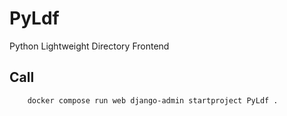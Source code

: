 # PyLdf
Python Lightweight Directory Frontend 

## Call

        docker compose run web django-admin startproject PyLdf .